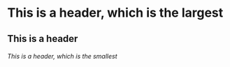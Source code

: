 # This is a header, which is the largest
## This is a header
###### This is a header, which is the smallest
